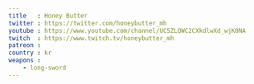 ```yaml
---
title   : Honey Butter
twitter : https://twitter.com/honeybutter_mh
youtube : https://www.youtube.com/channel/UC5ZLQWC2CXkdlwXd_wjK0NA
twitch  : https://www.twitch.tv/honeybutter_mh
patreon :
country : kr
weapons :
    - long-sword
---
```

